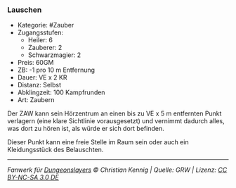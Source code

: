 ### Lauschen

- Kategorie: #Zauber
- Zugangsstufen:
  - Heiler: 6
  - Zauberer: 2
  - Schwarzmagier: 2
- Preis: 60GM
- ZB: -1 pro 10 m Entfernung
- Dauer: VE x 2 KR
- Distanz: Selbst
- Abklingzeit: 100 Kampfrunden
- Art: Zaubern

Der ZAW kann sein Hörzentrum an einen bis zu VE x 5 m entfernten Punkt verlagern (eine klare Sichtlinie vorausgesetzt) und vernimmt dadurch alles, was dort zu hören ist, als würde er sich dort befinden.

Dieser Punkt kann eine freie Stelle im Raum sein oder auch ein Kleidungsstück des Belauschten.

---

_Fanwerk für [Dungeonslayers](https://www.dungeonslayers.net/) © Christian Kennig | Quelle: GRW | Lizenz: [CC BY-NC-SA 3.0 DE](https://creativecommons.org/licenses/by-nc-sa/3.0/de/)_
